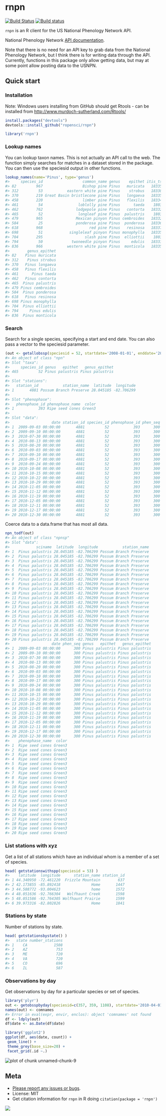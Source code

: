 rnpn
========



[![Build Status](https://api.travis-ci.org/ropensci/rnpn.png)](https://travis-ci.org/ropensci/rnpn)
[![Build status](https://ci.appveyor.com/api/projects/status/es65utr5jmfmcsrg/branch/master)](https://ci.appveyor.com/project/sckott/rnpn/branch/master)

`rnpn` is an R client for the US National Phenology Network API.

National Phenology Network [API documentation](https://docs.google.com/document/d/1yNjupricKOAXn6tY1sI7-EwkcfwdGUZ7lxYv7fcPjO8/edit?hl=en_US).

Note that there is no need for an API key to grab data from the National Phenology Network, but I think there is for writing data through the API. Currently, functions in this package only allow getting data, but may at some point allow posting data to the USNPN.

## Quick start

### Installation

Note: Windows users installing from GitHub should get Rtools - can be installed from http://www.murdoch-sutherland.com/Rtools/


```r
install.packages("devtools")
devtools::install_github("ropensci/rnpn")
```


```r
library('rnpn')
```

### Lookup names

You can lookup taxon names. This is not actually an API call to the web. The function simply searches for matches in a dataset stored in the package. You can then use the speciesid output in other functions.


```r
lookup_names(name='Pinus', type='genus')
#>     species_id                  common_name genus    epithet itis_tsn
#> 82         967                  Bishop pine Pinus   muricata   183359
#> 312         53           eastern white pine Pinus    strobus   183385
#> 370        219 Great Basin bristlecone pine Pinus   longaeva   183352
#> 458        220                  limber pine Pinus   flexilis   183343
#> 461         54                loblolly pine Pinus      taeda    18037
#> 462        762               lodgepole pine Pinus   contorta   183327
#> 465         52                longleaf pine Pinus  palustris    18038
#> 479        965               Mexican pinyon Pinus cembroides   183321
#> 584         25               ponderosa pine Pinus  ponderosa   183365
#> 618        968                     red pine Pinus   resinosa   183375
#> 698         51            singleleaf pinyon Pinus monophylla   183353
#> 704        295                   slash pine Pinus  elliottii    18036
#> 794         50             twoneedle pinyon Pinus     edulis   183336
#> 836        966           western white pine Pinus  monticola   183356
#>        genus_epithet
#> 82    Pinus muricata
#> 312    Pinus strobus
#> 370   Pinus longaeva
#> 458   Pinus flexilis
#> 461      Pinus taeda
#> 462   Pinus contorta
#> 465  Pinus palustris
#> 479 Pinus cembroides
#> 584  Pinus ponderosa
#> 618   Pinus resinosa
#> 698 Pinus monophylla
#> 704  Pinus elliottii
#> 794     Pinus edulis
#> 836  Pinus monticola
```

### Search

Search for a single species, specifying a start and end date. You can also pass a vector to the speciesid parameter.


```r
(out <- getallobssp(speciesid = 52, startdate='2008-01-01', enddate='2010-12-31'))
#> An object of class "npn"
#> Slot "taxa":
#>     species_id genus   epithet   genus_epithet
#> 465         52 Pinus palustris Pinus palustris
#> 
#> Slot "stations":
#>   station_id           station_name  latitude  longitude
#> 1       4881 Possum Branch Preserve 28.045185 -82.706299
#> 
#> Slot "phenophase":
#>   phenophase_id phenophase_name  color
#> 1           393 Ripe seed cones Green3
#> 
#> Slot "data":
#>                   date station_id species_id phenophase_id phen_seq
#> 1  2009-09-03 00:00:00       4881         52           393      300
#> 2  2009-09-10 00:00:00       4881         52           393      300
#> 3  2010-07-30 00:00:00       4881         52           393      300
#> 4  2010-08-13 00:00:00       4881         52           393      300
#> 5  2010-08-20 00:00:00       4881         52           393      300
#> 6  2010-09-03 00:00:00       4881         52           393      300
#> 7  2010-09-10 00:00:00       4881         52           393      300
#> 8  2010-09-17 00:00:00       4881         52           393      300
#> 9  2010-09-24 00:00:00       4881         52           393      300
#> 10 2010-10-08 00:00:00       4881         52           393      300
#> 11 2010-10-15 00:00:00       4881         52           393      300
#> 12 2010-10-22 00:00:00       4881         52           393      300
#> 13 2010-10-29 00:00:00       4881         52           393      300
#> 14 2010-11-05 00:00:00       4881         52           393      300
#> 15 2010-11-12 00:00:00       4881         52           393      300
#> 16 2010-11-19 00:00:00       4881         52           393      300
#> 17 2010-12-05 00:00:00       4881         52           393      300
#> 18 2010-12-11 00:00:00       4881         52           393      300
#> 19 2010-12-17 00:00:00       4881         52           393      300
#> 20 2010-12-30 00:00:00       4881         52           393      300
```

Coerce data to a data.frame that has most all data.


```r
npn_todf(out)
#> An object of class "npnsp"
#> Slot "data":
#>            sciname  latitude  longitude           station_name
#> 1  Pinus palustris 28.045185 -82.706299 Possum Branch Preserve
#> 2  Pinus palustris 28.045185 -82.706299 Possum Branch Preserve
#> 3  Pinus palustris 28.045185 -82.706299 Possum Branch Preserve
#> 4  Pinus palustris 28.045185 -82.706299 Possum Branch Preserve
#> 5  Pinus palustris 28.045185 -82.706299 Possum Branch Preserve
#> 6  Pinus palustris 28.045185 -82.706299 Possum Branch Preserve
#> 7  Pinus palustris 28.045185 -82.706299 Possum Branch Preserve
#> 8  Pinus palustris 28.045185 -82.706299 Possum Branch Preserve
#> 9  Pinus palustris 28.045185 -82.706299 Possum Branch Preserve
#> 10 Pinus palustris 28.045185 -82.706299 Possum Branch Preserve
#> 11 Pinus palustris 28.045185 -82.706299 Possum Branch Preserve
#> 12 Pinus palustris 28.045185 -82.706299 Possum Branch Preserve
#> 13 Pinus palustris 28.045185 -82.706299 Possum Branch Preserve
#> 14 Pinus palustris 28.045185 -82.706299 Possum Branch Preserve
#> 15 Pinus palustris 28.045185 -82.706299 Possum Branch Preserve
#> 16 Pinus palustris 28.045185 -82.706299 Possum Branch Preserve
#> 17 Pinus palustris 28.045185 -82.706299 Possum Branch Preserve
#> 18 Pinus palustris 28.045185 -82.706299 Possum Branch Preserve
#> 19 Pinus palustris 28.045185 -82.706299 Possum Branch Preserve
#> 20 Pinus palustris 28.045185 -82.706299 Possum Branch Preserve
#>                   date phen_seq genus   epithet   genus_epithet
#> 1  2009-09-03 00:00:00      300 Pinus palustris Pinus palustris
#> 2  2009-09-10 00:00:00      300 Pinus palustris Pinus palustris
#> 3  2010-07-30 00:00:00      300 Pinus palustris Pinus palustris
#> 4  2010-08-13 00:00:00      300 Pinus palustris Pinus palustris
#> 5  2010-08-20 00:00:00      300 Pinus palustris Pinus palustris
#> 6  2010-09-03 00:00:00      300 Pinus palustris Pinus palustris
#> 7  2010-09-10 00:00:00      300 Pinus palustris Pinus palustris
#> 8  2010-09-17 00:00:00      300 Pinus palustris Pinus palustris
#> 9  2010-09-24 00:00:00      300 Pinus palustris Pinus palustris
#> 10 2010-10-08 00:00:00      300 Pinus palustris Pinus palustris
#> 11 2010-10-15 00:00:00      300 Pinus palustris Pinus palustris
#> 12 2010-10-22 00:00:00      300 Pinus palustris Pinus palustris
#> 13 2010-10-29 00:00:00      300 Pinus palustris Pinus palustris
#> 14 2010-11-05 00:00:00      300 Pinus palustris Pinus palustris
#> 15 2010-11-12 00:00:00      300 Pinus palustris Pinus palustris
#> 16 2010-11-19 00:00:00      300 Pinus palustris Pinus palustris
#> 17 2010-12-05 00:00:00      300 Pinus palustris Pinus palustris
#> 18 2010-12-11 00:00:00      300 Pinus palustris Pinus palustris
#> 19 2010-12-17 00:00:00      300 Pinus palustris Pinus palustris
#> 20 2010-12-30 00:00:00      300 Pinus palustris Pinus palustris
#>    phenophase_name  color
#> 1  Ripe seed cones Green3
#> 2  Ripe seed cones Green3
#> 3  Ripe seed cones Green3
#> 4  Ripe seed cones Green3
#> 5  Ripe seed cones Green3
#> 6  Ripe seed cones Green3
#> 7  Ripe seed cones Green3
#> 8  Ripe seed cones Green3
#> 9  Ripe seed cones Green3
#> 10 Ripe seed cones Green3
#> 11 Ripe seed cones Green3
#> 12 Ripe seed cones Green3
#> 13 Ripe seed cones Green3
#> 14 Ripe seed cones Green3
#> 15 Ripe seed cones Green3
#> 16 Ripe seed cones Green3
#> 17 Ripe seed cones Green3
#> 18 Ripe seed cones Green3
#> 19 Ripe seed cones Green3
#> 20 Ripe seed cones Green3
```

### List stations with xyz

Get a list of all stations which have an individual whom is a member of a set of species.


```r
head( getstationswithspp(speciesid = 53) )
#>    latitude  longitude      station_name station_id
#> 1 44.340950 -72.461220  Frizzle Mountain        637
#> 2 42.173855 -85.892418              Home       1447
#> 3 44.588772 -93.004623              home       1572
#> 4 48.051636 -92.766304   Wolfhaunt Creek       1598
#> 5 48.051586 -92.764305 Wolfhaunt Prairie       1599
#> 6 39.973316 -82.802826              Home       1841
```

### Stations by state

Number of stations by state.


```r
head( getstationsbystate() )
#>   state number_stations
#> 1    CA            1508
#> 2    AZ             753
#> 3    ME             720
#> 4    VA             720
#> 5    CO             696
#> 6    IL             587
```

### Observations by day

Get observations by day for a particular species or set of species.


```r
library('plyr')
out <- getobsspbyday(speciesid=c(357, 359, 1108), startdate='2010-04-01', enddate='2013-09-31')
names(out) <- comnames
#> Error in eval(expr, envir, enclos): object 'comnames' not found
df <- ldply(out)
df$date <- as.Date(df$date)

library('ggplot2')
ggplot(df, aes(date, count)) +
 geom_line() +
 theme_grey(base_size=20) +
 facet_grid(.id ~.)
```

![plot of chunk unnamed-chunk-9](inst/img/unnamed-chunk-9-1.png) 

## Meta

* [Please report any issues or bugs](https://github.com/ropensci/rnpn/issues).
* License: MIT
* Get citation information for `rnpn` in R doing `citation(package = 'rnpn')`

[![](http://ropensci.org/public_images/github_footer.png)](http://ropensci.org)
